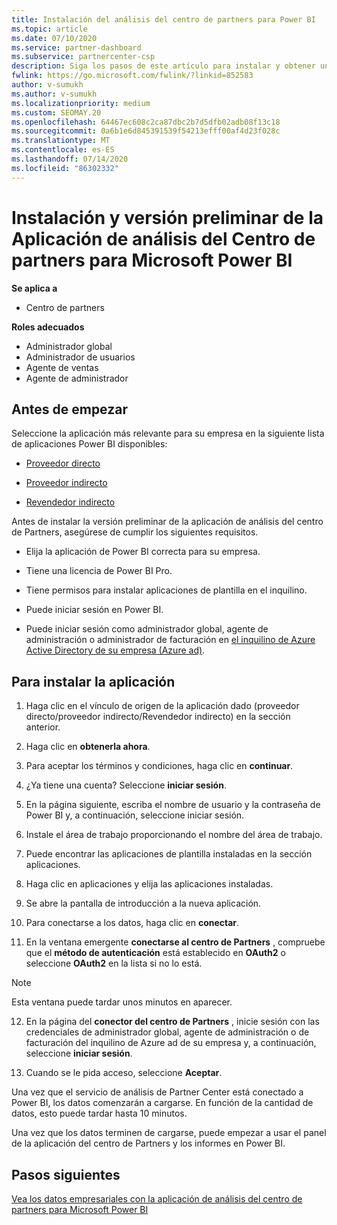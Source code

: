 ```yaml
---
title: Instalación del análisis del centro de partners para Power BI
ms.topic: article
ms.date: 07/10/2020
ms.service: partner-dashboard
ms.subservice: partnercenter-csp
description: Siga los pasos de este artículo para instalar y obtener una vista previa de la aplicación de análisis del centro de partners para Power BI (para asociados directos en CSP).
fwlink: https://go.microsoft.com/fwlink/?linkid=852583
author: v-sumukh
ms.author: v-sumukh
ms.localizationpriority: medium
ms.custom: SEOMAY.20
ms.openlocfilehash: 64467ec608c2ca87dbc2b7d5dfb02adb08f13c18
ms.sourcegitcommit: 0a6b1e6d845391539f54213efff00af4d23f028c
ms.translationtype: MT
ms.contentlocale: es-ES
ms.lasthandoff: 07/14/2020
ms.locfileid: "86302332"
---
```

# <a name="install-and-preview-the-partner-center-analytics-app-for-microsoft-power-bi"></a>Instalación y versión preliminar de la Aplicación de análisis del Centro de partners para Microsoft Power BI

**Se aplica a**

- Centro de partners

**Roles adecuados**
-   Administrador global
-   Administrador de usuarios
-   Agente de ventas
-   Agente de administrador

## <a name="before-you-begin"></a>Antes de empezar

Seleccione la aplicación más relevante para su empresa en la siguiente lista de aplicaciones Power BI disponibles:
- [Proveedor directo](https://appsource.microsoft.com/product/power-bi/partnercenteranalytics.direct_provider_partner_analytics)

- [Proveedor indirecto](https://appsource.microsoft.com/product/power-bi/partnercenteranalytics.indirect_provider_partner_analytics)

- [Revendedor indirecto](https://appsource.microsoft.com/product/power-bi/partnercenteranalytics.indirect_reseller_partner_analytics)

Antes de instalar la versión preliminar de la aplicación de análisis del centro de Partners, asegúrese de cumplir los siguientes requisitos.

- Elija la aplicación de Power BI correcta para su empresa.

- Tiene una licencia de Power BI Pro.

- Tiene permisos para instalar aplicaciones de plantilla en el inquilino.

- Puede iniciar sesión en Power BI.

- Puede iniciar sesión como administrador global, agente de administración o administrador de facturación en [el inquilino de Azure Active Directory de su empresa (Azure ad)](azure-active-directory-tenants-and-partner-center.md).

## <a name="to-install-the-app"></a>Para instalar la aplicación

1. Haga clic en el vínculo de origen de la aplicación dado (proveedor directo/proveedor indirecto/Revendedor indirecto) en la sección anterior.

2. Haga clic en **obtenerla ahora**. 

3. Para aceptar los términos y condiciones, haga clic en **continuar**.

4. ¿Ya tiene una cuenta? Seleccione **iniciar sesión**.

5. En la página siguiente, escriba el nombre de usuario y la contraseña de Power BI y, a continuación, seleccione iniciar sesión.

6. Instale el área de trabajo proporcionando el nombre del área de trabajo.

7. Puede encontrar las aplicaciones de plantilla instaladas en la sección aplicaciones.

8. Haga clic en aplicaciones y elija las aplicaciones instaladas.

9. Se abre la pantalla de introducción a la nueva aplicación.

10. Para conectarse a los datos, haga clic en **conectar**.

11. En la ventana emergente **conectarse al centro de Partners** , compruebe que el **método de autenticación** está establecido en **OAuth2** o seleccione **OAuth2** en la lista si no lo está. 

> [!NOTE]  
>  Esta ventana puede tardar unos minutos en aparecer.

12. En la página del **conector del centro de Partners** , inicie sesión con las credenciales de administrador global, agente de administración o de facturación del inquilino de Azure ad de su empresa y, a continuación, seleccione **iniciar sesión**.
 
13. Cuando se le pida acceso, seleccione **Aceptar**. 

Una vez que el servicio de análisis de Partner Center está conectado a Power BI, los datos comenzarán a cargarse. En función de la cantidad de datos, esto puede tardar hasta 10 minutos. 

Una vez que los datos terminen de cargarse, puede empezar a usar el panel de la aplicación del centro de Partners y los informes en Power BI.

## <a name="next-steps"></a>Pasos siguientes

[Vea los datos empresariales con la aplicación de análisis del centro de partners para Microsoft Power BI](power-bi-app-for-direct-partners-use.md)
